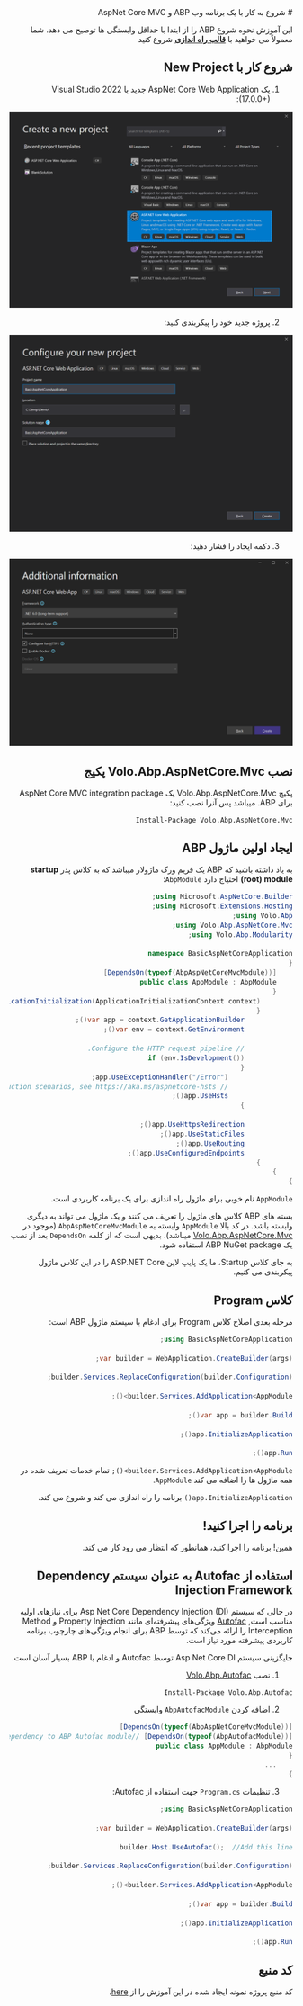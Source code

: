 <div dir="rtl">
# شروع به کار با یک برنامه وب ABP و AspNet Core MVC

این آموزش نحوه شروع ABP را از ابتدا با حداقل وابستگی ها توضیح می دهد. شما معمولاً می خواهید با **[قالب راه اندازی](Getting-Started-AspNetCore-MVC-Template.md)** شروع کنید

## شروع کار با New Project

1. یک AspNet Core Web Application جدید با Visual Studio 2022 (17.0.0+):

![](images/create-new-aspnet-core-application-v2.png)

2. پروژه جدید خود را پیکربندی کنید:

![](images/select-empty-web-application-v2.png)

3. دکمه ایجاد را فشار دهید:

![create-aspnet-core-application](images/create-aspnet-core-application.png)

## نصب Volo.Abp.AspNetCore.Mvc پکیج

پکیج Volo.Abp.AspNetCore.Mvc یک AspNet Core MVC integration package برای ABP. میباشد پس آنرا نصب کنید:

````
Install-Package Volo.Abp.AspNetCore.Mvc
````

## ایجاد اولین ماژول ABP 

به یاد داشته باشید که ABP یک فریم ورک ماژولار میباشد که به کلاس پدر  **startup (root) module** احتیاج دارد ``AbpModule``:

````C#
using Microsoft.AspNetCore.Builder;
using Microsoft.Extensions.Hosting;
using Volo.Abp;
using Volo.Abp.AspNetCore.Mvc;
using Volo.Abp.Modularity;

namespace BasicAspNetCoreApplication
{
    [DependsOn(typeof(AbpAspNetCoreMvcModule))]
    public class AppModule : AbpModule
    {
        public override void OnApplicationInitialization(ApplicationInitializationContext context)
        {
            var app = context.GetApplicationBuilder();
            var env = context.GetEnvironment();

            // Configure the HTTP request pipeline.
            if (env.IsDevelopment())
            {
                app.UseExceptionHandler("/Error");
                // The default HSTS value is 30 days. You may want to change this for production scenarios, see https://aka.ms/aspnetcore-hsts.
                app.UseHsts();
            }

            app.UseHttpsRedirection();
            app.UseStaticFiles();
            app.UseRouting();
            app.UseConfiguredEndpoints();
        }
    }
}
````

``AppModule`` نام خوبی برای ماژول راه اندازی برای یک برنامه کاربردی است.

بسته های ABP کلاس های ماژول را تعریف می کنند و یک ماژول می تواند به دیگری وابسته باشد. در کد بالا ``AppModule`` وابسته به ``AbpAspNetCoreMvcModule`` (موجود در [Volo.Abp.AspNetCore.Mvc](https://www.nuget.org/packages/Volo.Abp.AspNetCore.Mvc) میباشد). بدیهی است که از کلمه ``DependsOn`` بعد از نصب یک ABP NuGet package استفاده شود.

به جای کلاس Startup، ما یک پایپ لاین ASP.NET Core را در این کلاس ماژول پیکربندی می کنیم.

## کلاس Program

مرحله بعدی اصلاح کلاس Program برای ادغام با سیستم ماژول ABP است:

````C#
using BasicAspNetCoreApplication;

var builder = WebApplication.CreateBuilder(args);

builder.Services.ReplaceConfiguration(builder.Configuration);

builder.Services.AddApplication<AppModule>();

var app = builder.Build();

app.InitializeApplication();

app.Run();
````

``builder.Services.AddApplication<AppModule>();`` تمام خدمات تعریف شده در همه ماژول ها را اضافه می کند ``AppModule``.

``app.InitializeApplication()`` برنامه را راه اندازی می کند و شروع می کند.

## برنامه را اجرا کنید!

همین! برنامه را اجرا کنید، همانطور که انتظار می رود کار می کند.

## استفاده از Autofac به عنوان سیستم Dependency Injection Framework

در حالی که سیستم Asp Net Core Dependency Injection (DI) برای نیازهای اولیه مناسب است, [Autofac](https://autofac.org/) ویژگی‌های پیشرفته‌ای مانند Property Injection و Method Interception را ارائه می‌کند که توسط ABP برای انجام ویژگی‌های چارچوب برنامه کاربردی پیشرفته مورد نیاز است.

جایگزینی سیستم Asp Net Core DI توسط Autofac و ادغام با ABP بسیار آسان است.

1. نصب [Volo.Abp.Autofac](https://www.nuget.org/packages/Volo.Abp.Autofac) 

````
Install-Package Volo.Abp.Autofac
````

2. اضافه کردن ``AbpAutofacModule`` وابستگی

````C#
[DependsOn(typeof(AbpAspNetCoreMvcModule))]
[DependsOn(typeof(AbpAutofacModule))] //Add dependency to ABP Autofac module
public class AppModule : AbpModule
{
    ...
}
````

3. تنظیمات `Program.cs` جهت استفاده از Autofac:

````C#
using BasicAspNetCoreApplication;

var builder = WebApplication.CreateBuilder(args);

builder.Host.UseAutofac();  //Add this line

builder.Services.ReplaceConfiguration(builder.Configuration);

builder.Services.AddApplication<AppModule>();

var app = builder.Build();

app.InitializeApplication();

app.Run();

````

## کد منبع

کد منبع پروژه نمونه ایجاد شده در این آموزش را از [here](https://github.com/abpframework/abp-samples/tree/master/BasicAspNetCoreApplication).

</div>